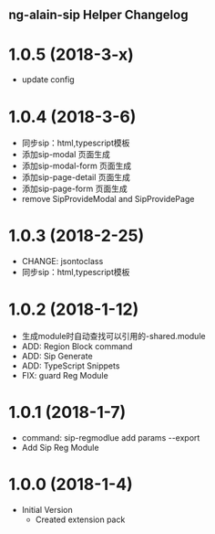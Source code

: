 ## ng-alain-sip Helper Changelog
# 1.0.5 (2018-3-x)

* update config

# 1.0.4 (2018-3-6)

* 同步sip：html,typescript模板
* 添加sip-modal 页面生成
* 添加sip-modal-form 页面生成
* 添加sip-page-detail 页面生成
* 添加sip-page-form 页面生成
* remove SipProvideModal and SipProvidePage

# 1.0.3 (2018-2-25)

* CHANGE: jsontoclass
* 同步sip：html,typescript模板

# 1.0.2 (2018-1-12)

* 生成module时自动查找可以引用的-shared.module
* ADD: Region Block command
* ADD: Sip Generate
* ADD: TypeScript Snippets
* FIX: guard Reg Module

# 1.0.1 (2018-1-7)

* command: sip-regmodlue add params --export
* Add Sip Reg Module

# 1.0.0 (2018-1-4)

* Initial Version
  * Created extension pack
